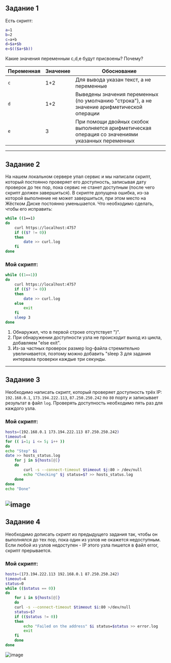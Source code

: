 ## Задание 1

Есть скрипт:
```bash
a=1
b=2
c=a+b
d=$a+$b
e=$(($a+$b))
```

Какие значения переменным c,d,e будут присвоены? Почему?

| Переменная  | Значение | Обоснование |
| ------------- | ------------- | ------------- |
| `c`  | 1+2  | Для вывода указан текст, а не переменные |
| `d`  | 1+2  | Выведены значения переменных (по умолчанию "строка"), а не значение арифметической операции |
| `e`  | 3  | При помощи двойных скобок выполняется арифметическая операция со значениями указанных переменных  |

----

## Задание 2

На нашем локальном сервере упал сервис и мы написали скрипт, который постоянно проверяет его доступность, записывая дату проверок до тех пор, пока сервис не станет доступным (после чего скрипт должен завершиться). В скрипте допущена ошибка, из-за которой выполнение не может завершиться, при этом место на Жёстком Диске постоянно уменьшается. Что необходимо сделать, чтобы его исправить:
```bash
while ((1==1)
do
	curl https://localhost:4757
	if (($? != 0))
	then
		date >> curl.log
	fi
done
```

### Мой скрипт:
```bash
while ((1==1))
do
	curl https://localhost:4757
	if (($? != 0))
	then
		date >> curl.log
	else
		exit	
	fi
	sleep 3
done
```
1. Обнаружил, что в первой строке отсутствует ")".
2. При обнаружении доступности узла не происходит выход из цикла, добавляем "else exit".
3. Из-за частных проверок размер log-файла стремительно увеличивается, поэтому можно добавить "sleep 3 для задания интервала проверки каждые три секунды.
---

## Задание 3

Необходимо написать скрипт, который проверяет доступность трёх IP: `192.168.0.1`, `173.194.222.113`, `87.250.250.242` по `80` порту и записывает результат в файл `log`. Проверять доступность необходимо пять раз для каждого узла.

### Мой скрипт:
```bash
hosts=(192.168.0.1 173.194.222.113 87.250.250.242)
timeout=4
for (( i=1; i <= 5; i++ ))
do
echo "Step" $i
date >> hosts_status.log
	for j in ${hosts[@]}
	do
		curl -s --connect-timeout $timeout $j:80 > /dev/null
		echo "Checking" $j status=$? >> hosts_status.log
	done
done
echo "Done"
```
![image](https://user-images.githubusercontent.com/111656372/205510895-b9b7061d-39d0-4259-9d34-15baf529abe9.png)
---
## Задание 4

Необходимо дописать скрипт из предыдущего задания так, чтобы он выполнялся до тех пор, пока один из узлов не окажется недоступным. Если любой из узлов недоступен - IP этого узла пишется в файл error, скрипт прерывается.

### Мой скрипт:
```bash
hosts=(173.194.222.113 192.168.0.1 87.250.250.242)
timeout=4
status=0
while (($status == 0))
do
    for i in ${hosts[@]}
    do
	curl -s --connect-timeout $timeout $i:80 >/dev/null
	status=$?
	if (($status != 0))
	then
	    echo "Failed on the address" $i status=$status >> error.log
	    exit
	fi
    done
done
```
![image](https://user-images.githubusercontent.com/111656372/205510933-1d0f01ba-cf49-4ad8-a3a9-5d202351700d.png)
